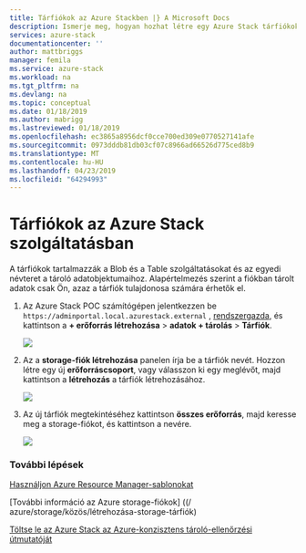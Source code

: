```yaml
---
title: Tárfiókok az Azure Stackben |} A Microsoft Docs
description: Ismerje meg, hogyan hozhat létre egy Azure Stack tárfiókok.
services: azure-stack
documentationcenter: ''
author: mattbriggs
manager: femila
ms.service: azure-stack
ms.workload: na
ms.tgt_pltfrm: na
ms.devlang: na
ms.topic: conceptual
ms.date: 01/18/2019
ms.author: mabrigg
ms.lastreviewed: 01/18/2019
ms.openlocfilehash: ec3865a8956dcf0cce700ed309e0770527141afe
ms.sourcegitcommit: 0973dddb81db03cf07c8966ad66526d775ced8b9
ms.translationtype: MT
ms.contentlocale: hu-HU
ms.lasthandoff: 04/23/2019
ms.locfileid: "64294993"
---
```

# <a name="storage-accounts-in-azure-stack"></a>Tárfiókok az Azure Stack szolgáltatásban
A tárfiókok tartalmazzák a Blob és a Table szolgáltatásokat és az egyedi névteret a tároló adatobjektumaihoz. Alapértelmezés szerint a fiókban tárolt adatok csak Ön, azaz a tárfiók tulajdonosa számára érhetők el.

1. Az Azure Stack POC számítógépen jelentkezzen be `https://adminportal.local.azurestack.external` , [rendszergazda](../asdk/asdk-connect.md), és kattintson a **+ erőforrás létrehozása** > **adatok + tárolás**  >  **Tárfiók**.

   ![](media/azure-stack-provision-storage-account/image01.png)
2. Az a **storage-fiók létrehozása** panelen írja be a tárfiók nevét. Hozzon létre egy új **erőforráscsoport**, vagy válasszon ki egy meglévőt, majd kattintson a **létrehozás** a tárfiók létrehozásához.

   ![](media/azure-stack-provision-storage-account/image02.png)
3. Az új tárfiók megtekintéséhez kattintson **összes erőforrás**, majd keresse meg a storage-fiókot, és kattintson a nevére.

    ![](media/azure-stack-provision-storage-account/image03.png)

### <a name="next-steps"></a>További lépések
[Használjon Azure Resource Manager-sablonokat](../user/azure-stack-arm-templates.md)

[További információ az Azure storage-fiókok] ((/ azure/storage/közös/létrehozása-storage-tárfiók)

[Töltse le az Azure Stack az Azure-konzisztens tároló-ellenőrzési útmutatóját](https://aka.ms/azurestacktp1doc)

